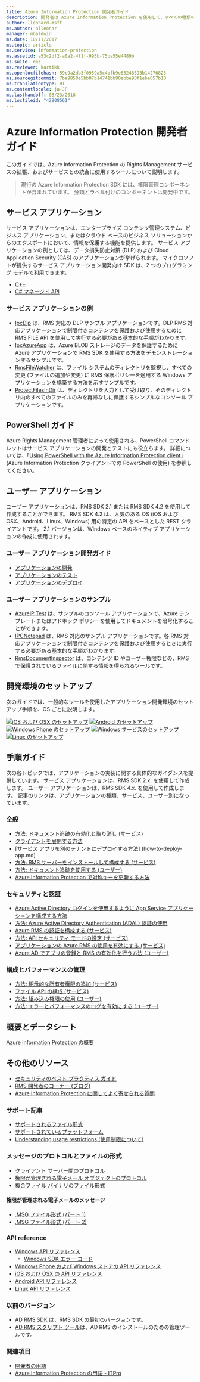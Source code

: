 ```yaml
---
title: Azure Information Protection 開発者ガイド
description: 開発者は Azure Information Protection を使用して、すべての種類のファイルを保護および管理することができます。
author: lleonard-msft
ms.author: alleonar
manager: mbaldwin
ms.date: 10/11/2017
ms.topic: article
ms.service: information-protection
ms.assetid: a53c2df2-a0a2-4f1f-995b-75ba55e4489b
ms.suite: ems
ms.reviewer: kartikk
ms.openlocfilehash: 59c9a2db3f0959a5c4bfb9e65248598b14276825
ms.sourcegitcommit: 7ba9850e5bb07b14741bb90ebbe98f1ebe057b10
ms.translationtype: HT
ms.contentlocale: ja-JP
ms.lasthandoff: 08/23/2018
ms.locfileid: "42808561"
---
```

# <a name="azure-information-protection-developers-guide"></a>Azure Information Protection 開発者ガイド

このガイドでは、Azure Information Protection の Rights Management サービスの拡張、およびサービスとの統合に使用するツールについて説明します。

>現行の Azure Information Protection SDK には、権限管理コンポーネントが含まれています。 分類とラベル付けのコンポーネントは開発中です。

## <a name="service-applications"></a>サービス アプリケーション

サービス アプリケーションは、エンタープライズ コンテンツ管理システム、ビジネス アプリケーション、またはクラウド ベースのビジネス ソリューションからのエクスポートにおいて、情報を保護する機能を提供します。 サービス アプリケーションの例としては、データ損失防止対策 (DLP) および Cloud Application Security (CAS) のアプリケーションが挙げられます。 マイクロソフトが提供するサービス アプリケーション開発向け SDK は、2 つのプログラミング モデルで利用できます。

- [C++](https://www.microsoft.com/download/details.aspx?id=38397)
- 
  [C# マネージド API](https://github.com/Azure-Samples/Azure-Information-Protection-Samples/tree/master/IpcManagedAPI)

### <a name="examples-of-service-applications"></a>サービス アプリケーションの例

- [IpcDlp](https://github.com/Azure-Samples/active-directory-dotnet-rms) は、RMS 対応の DLP サンプル アプリケーションです。DLP RMS 対応アプリケーションで制限付きコンテンツを保護および使用するために RMS FILE API を使用して実行する必要がある基本的な手順がわかります。
- [IpcAzureApp](https://github.com/Azure-Samples/active-directory-dotnet-rms) は、Azure BLOB ストレージのデータを保護するために Azure アプリケーションで RMS SDK を使用する方法をデモンストレーションするサンプルです。
- [RmsFileWatcher](https://github.com/Azure-Samples/active-directory-dotnet-rms) は、ファイル システムのディレクトリを監視し、すべての変更 (ファイルの追加や変更) に RMS 保護ポリシーを適用する Windows アプリケーションを構築する方法を示すサンプルです。
- [ProtectFilesInDir](https://github.com/Azure-Samples/Azure-Information-Protection-Samples/tree/master/ProtectFilesInDir) は、ディレクトリを入力として受け取り、そのディレクトリ内のすべてのファイルのみを再帰なしに保護するシンプルなコンソール アプリケーションです。

## <a name="powershell-guides"></a>PowerShell ガイド

Azure Rights Management 管理者によって使用される、PowerShell コマンドレットはサービス アプリケーションの開発とテストにも役立ちます。 詳細については、「[Using PowerShell with the Azure Information Protection client](/azure/information-protection/rms-client/client-admin-guide-powershell)」(Azure Information Protection クライアントでの PowerShell の使用) を参照してください。

## <a name="user-applications"></a>ユーザー アプリケーション

ユーザー アプリケーションは、RMS SDK 2.1 または RMS SDK 4.2 を使用して作成することができます。
RMS SDK 4.2 は、人気のある OS (iOS および OSX、Android、Linux、Windows) 用の特定の.API をベースとした REST クライアントです。 2.1 バージョンは、Windows ベースのネイティブ アプリケーションの作成に使用されます。

### <a name="user-application-development-guides"></a>ユーザー アプリケーション開発ガイド

- [アプリケーションの開発](developing-your-application.md)
- [アプリケーションのテスト](how-to-set-up-your-test-environment.md)
- [アプリケーションのデプロイ](deploying-your-application.md)

### <a name="user-application-samples"></a>ユーザー アプリケーションのサンプル

- [AzureIP Test](https://github.com/Azure-Samples/Azure-Information-Protection-Samples/tree/master/AzureIP_Test) は、サンプルのコンソール アプリケーションで、Azure テンプレートまたはアドホック ポリシーを使用してドキュメントを暗号化することができます。
- [IPCNotepad](https://github.com/Azure-Samples/Azure-Information-Protection-Samples/tree/master/AzureIP_Test) は、RMS 対応のサンプル アプリケーションです。各 RMS 対応アプリケーションで制限付きコンテンツを保護および使用するときに実行する必要がある基本的な手順がわかります。
- [RmsDocumentInspector](https://github.com/Azure-Samples/active-directory-dotnet-rms) は、コンテンツ ID やユーザー権限などの、RMS で保護されているファイルに関する情報を得られるツールです。

## <a name="development-environment-setup"></a>開発環境のセットアップ

次のガイドでは、一般的なツールを使用したアプリケーション開発環境のセットアップ手順を、OS ごとに説明します。

[![iOS および OSX のセットアップ](../media/develop/ios-icon.png)](ios-sdk.md)
[![Android のセットアップ](../media/develop/android-icon.png)](android-sdk.md)
[![Windows Phone のセットアップ](../media/develop/windows-phone-icon.png)](windows-phone-apps.md)
[![Windows サービスのセットアップ](../media/develop/windows-icon.png)](install-the-rms-sdk.md)
[![Linux のセットアップ](../media/develop/linux-icon.png)](linux-setup.md)


## <a name="how-tos"></a>手順ガイド

次の各トピックでは、アプリケーションの実装に関する具体的なガイダンスを提供しています。 サービス アプリケーションは、RMS SDK 2.x. を使用して作成します。 ユーザー アプリケーションは、RMS SDK 4.x. を使用して作成します。 記事のリンクは、アプリケーションの種類、サービス、ユーザー別になっています。

### <a name="general"></a>全般

- [方法: ドキュメント追跡の有効化と取り消し (サービス)](tracking-content.md)
- [クライアントを展開する方法](../rms-client/client-deployment-notes.md)
- [サービス アプリを別のテナントにデプロイする方法] (how-to-deploy-app.md)
- [方法: RMS サーバーをインストールして構成する (サービス)](how-to-install-and-configure-an-rms-server.md)
- [方法: ドキュメント追跡を使用する (ユーザー)](how-to-use-document-tracking.md)
- [Azure Information Protection で対称キーを更新する方法](how-to-renew-symmetric-key.md)

### <a name="security-and-authentication"></a>セキュリティと認証

- [Azure Active Directory ログインを使用するように App Service アプリケーションを構成する方法](https://docs.microsoft.com/azure/app-service-mobile/app-service-mobile-how-to-configure-active-directory-authentication)
- [方法: Azure Active Directory Authentication (ADAL) 認証の使用](how-to-use-adal-authentication.md)
- [Azure RMS の認証を構成する (サービス)](adal-auth.md)
- [方法: API セキュリティ モードの設定 (サービス)](setting-the-api-security-mode-api-mode.md)
- [アプリケーションの Azure RMS の使用を有効にする (サービス)](how-to-use-file-api-with-aadrm-cloud.md)
- [Azure AD でアプリの登録と RMS の有効化を行う方法 (ユーザー)](authentication-integration.md)

### <a name="configuration-and-performance-management"></a>構成とパフォーマンスの管理

- [方法: 明示的な所有者権限の追加 (サービス)](add-explicit-owner-rights.md)
- [ファイル API の構成 (サービス)](file-api-configuration.md)
- [方法: 組み込み権限の使用 (ユーザー)](built-in-rights-usage-restriction-reference.md)
- [方法: エラーとパフォーマンスのログを有効にする (ユーザー)](enabling-logging.md)

## <a name="introduction-and-datasheets"></a>概要とデータシート

[Azure Information Protection の概要](https://www.microsoft.com/cloud-platform/azure-information-protection)

## <a name="other-resources"></a>その他のリソース

- [セキュリティのベスト プラクティス ガイド](security-guidelines.md)
- [RMS 開発者のコーナー (ブログ)](https://blogs.msdn.microsoft.com/rms/)
- [Azure Information Protection に関してよく寄せられる質問](https://docs.microsoft.com/information-protection/get-started/faqs)

### <a name="support-articles"></a>サポート記事

- [サポートされるファイル形式](supported-file-formats.md)
- [サポートされているプラットフォーム](supported-platforms.md)
- [Understanding usage restrictions (使用制限について)](understanding-usage-restrictions.md)

### <a name="message-protocol-and-file-formats"></a>メッセージのプロトコルとファイルの形式

- [クライアント サーバー間のプロトコル](https://msdn.microsoft.com/library/cc243191.aspx)
- [権限が管理される電子メール オブジェクトのプロトコル](https://msdn.microsoft.com/library/cc463909(v=EXCHG.80).aspx)
- [複合ファイル バイナリのファイル形式](https://msdn.microsoft.com/library/dd942138.aspx)

#### <a name="rights-managed-email-message"></a>権限が管理される電子メールのメッセージ

- [.MSG ファイル形式 (パート 1)](https://blogs.msdn.microsoft.com/openspecification/2009/11/06/msg-file-format-part-1/)
- [.MSG ファイル形式 (パート 2)](https://blogs.msdn.microsoft.com/openspecification/2010/06/20/msg-file-format-rights-managed-email-message-part-2/)

### <a name="api-reference"></a>API reference

- [Windows API リファレンス](https://msdn.microsoft.com/library/hh535292.aspx)
  - [Windows SDK エラー コード](https://msdn.microsoft.com/library/hh535248.aspx)
- [Windows Phone および Windows ストアの API リファレンス](https://msdn.microsoft.com/library/dn891914.aspx)
- [iOS および OSX の API リファレンス](https://msdn.microsoft.com/library/dn758306.aspx)
- [Android API リファレンス](https://msdn.microsoft.com/library/dn758245.aspx)
- [Linux API リファレンス](http://azuread.github.io/rms-sdk-for-cpp/annotated.html)

### <a name="previous-versions"></a>以前のバージョン

- [AD RMS SDK](https://msdn.microsoft.com/library/cc530379.aspx) は、RMS SDK の最初のバージョンです。
- [AD RMS スクリプト ツール](https://msdn.microsoft.com/library/bb968797.aspx)は、AD RMS のインストールのための管理ツールです。

### <a name="see-also"></a>関連項目

- [開発者の用語](terms.md)
- [Azure Information Protection の用語 - ITPro](../terminology.md)

